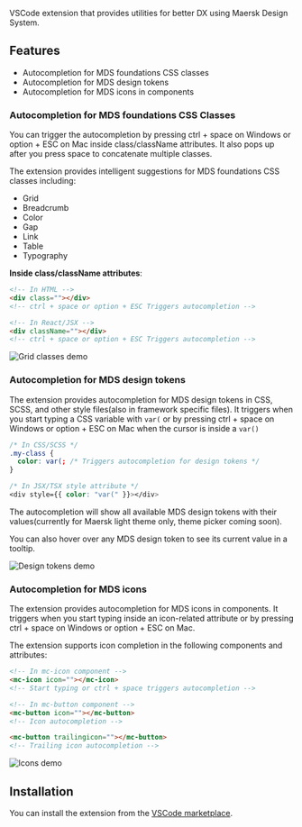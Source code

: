 VSCode extension that provides utilities for better DX using Maersk Design System.

## Features

- Autocompletion for MDS foundations CSS classes
- Autocompletion for MDS design tokens
- Autocompletion for MDS icons in components

### Autocompletion for MDS foundations CSS Classes

You can trigger the autocompletion by pressing ctrl + space on Windows or option + ESC on Mac inside class/className attributes.
It also pops up after you press space to concatenate multiple classes.

The extension provides intelligent suggestions for MDS foundations CSS classes including:

- Grid
- Breadcrumb
- Color
- Gap
- Link
- Table
- Typography

**Inside class/className attributes**:

```html
<!-- In HTML -->
<div class=""></div>
<!-- ctrl + space or option + ESC Triggers autocompletion -->

<!-- In React/JSX -->
<div className=""></div>
<!-- ctrl + space or option + ESC Triggers autocompletion -->
```

![Grid classes demo](https://assets.maerskline.com/mds/vscode-ext/mds-vscode-ext-foundations.gif)

### Autocompletion for MDS design tokens

The extension provides autocompletion for MDS design tokens in CSS, SCSS, and other style files(also in framework specific files). It triggers when you start typing a CSS variable with `var(` or by pressing ctrl + space on Windows or option + ESC on Mac when the cursor is inside a `var()`

```css
/* In CSS/SCSS */
.my-class {
  color: var(; /* Triggers autocompletion for design tokens */
}

/* In JSX/TSX style attribute */
<div style={{ color: "var(" }}></div>
```

The autocompletion will show all available MDS design tokens with their values(currently for Maersk light theme only, theme picker coming soon).

You can also hover over any MDS design token to see its current value in a tooltip.

![Design tokens demo](https://assets.maerskline.com/mds/vscode-ext/mds-vscode-ext-design-tokens.gif)

### Autocompletion for MDS icons

The extension provides autocompletion for MDS icons in components. It triggers when you start typing inside an icon-related attribute or by pressing ctrl + space on Windows or option + ESC on Mac.

The extension supports icon completion in the following components and attributes:

```html
<!-- In mc-icon component -->
<mc-icon icon=""></mc-icon>
<!-- Start typing or ctrl + space triggers autocompletion -->

<!-- In mc-button component -->
<mc-button icon=""></mc-button>
<!-- Icon autocompletion -->

<mc-button trailingicon=""></mc-button>
<!-- Trailing icon autocompletion -->
```

![Icons demo](https://assets.maerskline.com/mds/vscode-ext/mds-vscode-ext-icons.gif)

## Installation

You can install the extension from the [VSCode marketplace](https://marketplace.visualstudio.com/items?itemName=MaerskDesignSystem.mds-vscode-extension).
